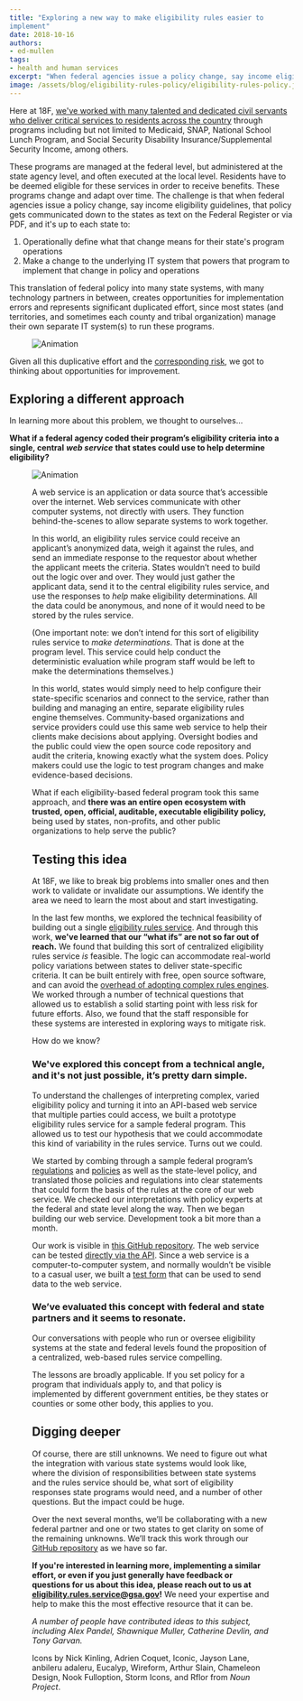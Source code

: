 ```yaml
---
title: "Exploring a new way to make eligibility rules easier to
implement"
date: 2018-10-16
authors:
- ed-mullen
tags:
- health and human services
excerpt: "When federal agencies issue a policy change, say income eligibility guidelines, that policy gets communicated down to the states as text on the Federal Register or via PDF. This translation of federal policy into many state systems, with many technology partners in between, creates opportunities for implementation errors. Given all this duplicative effort and the corresponding risk, we got to thinking about opportunities for improvement."
image: /assets/blog/eligibility-rules-policy/eligibility-rules-policy.jpg
---
```


Here at 18F, [we've worked with many talented and dedicated civil servants who deliver critical services to residents across the country](https://github.com/18F/human-services) through programs
including but not limited to Medicaid, SNAP, National School Lunch
Program, and Social Security Disability Insurance/Supplemental Security Income, among others.

These programs are managed at the federal level, but administered at the state agency level, and often executed at the local level. Residents
have to be deemed eligible for these services in order to receive benefits. These programs change and adapt over time. The challenge is
that when federal agencies issue a policy change, say income eligibility guidelines, that policy gets communicated down to the states as text on the Federal Register or via PDF, and it's up to each state to:

1.  Operationally define what that change means for their state's program operations
2.  Make a change to the underlying IT system that powers that program to implement that change in policy and operations

This translation of federal policy into many state systems, with many
technology partners in between, creates opportunities for implementation errors and represents significant duplicated effort, since most states (and territories, and sometimes each county and tribal organization) manage their own separate IT system(s) to run these programs.

<figure>
  <img src="{{site.baseurl}}/assets/blog/eligibility-rules-policy/rules-policy-review.gif" alt=Animation describing the scale of the challenge. Text reads:
“Sometimes eligibility criteria for federal programs change. When this happens states review the changes, identify needed system changes to implement the policy, prioritize system changes against all their other work, turn policy into business requirements, and procure or conduct implementation work. Federal oversight of this progress happens all along. And after all the time, effort, and money, sometimes the process is a success, and sometimes it’s not. And this happens over and over, in every state, and every territory, and sometimes in tribal organizations as well.”/>
</figure>


Given all this duplicative effort and the [corresponding risk](https://www.standishgroup.com/sample_research_files/Haze4.pdf),
we got to thinking about opportunities for improvement.

## Exploring a different approach

In learning more about this problem, we thought to ourselves...

**What if a federal agency coded their program’s eligibility
criteria into a single, central** ***web service*** **that states could use to help determine eligibility?**

<figure>
  <img src="{{site.baseurl}}/assets/blog/eligibility-rules-policy/eligibility-process.gif" alt=Animation describing the eligibility rules service concept.
  Text reads: “When someone applies to a program, their data is evaluated against eligibility criteria by a rules engine the state operates. Most states operate their own. Each state’s rules engine needs to change when the policies change how eligibility is determined. (This is where all the effort and risk comes in.) But there is a way that a single, central rules service could be accessed by many states so they wouldn’t have to
  manage their own. States would still have their own systems but the
  rules part would be handled by a central rules service which would be managed by the federal agency. The state systems would talk to the rules service over the internet using an application programming interface or API.”
  </figure>

A web service is an application or data source that’s accessible over
the internet. Web services communicate with other computer systems, not
directly with users. They function behind-the-scenes to allow separate
systems to work together.

In this world, an eligibility rules service could receive an applicant’s
anonymized data, weigh it against the rules, and send an immediate
response to the requestor about whether the applicant meets the
criteria. States wouldn’t need to build out the logic over and over.
They would just gather the applicant data, send it to the central
eligibility rules service, and use the responses to *help* make
eligibility determinations. All the data could be anonymous, and none of
it would need to be stored by the rules service.

(One important note: we don’t intend for this sort of eligibility rules
service to *make determinations*. That is done at the program level.
This service could help conduct the deterministic evaluation while
program staff would be left to make the determinations themselves.)

In this world, states would simply need to help configure their
state-specific scenarios and connect to the service, rather than
building and managing an entire, separate eligibility rules engine
themselves. Community-based organizations and service providers could
use this same web service to help their clients make decisions about
applying. Oversight bodies and the public could view the open source
code repository and audit the criteria, knowing exactly what the system
does. Policy makers could use the logic to test program changes and make
evidence-based decisions.

What if each eligibility-based federal program took this same approach,
and **there was an entire open ecosystem with trusted, open,
official, auditable, executable eligibility policy,** being used by
states, non-profits, and other public organizations to help serve the
public?

## Testing this idea

At 18F, we like to break big problems into smaller ones and then work to validate or invalidate our assumptions. We identify the area we need to learn the most about and start investigating.

In the last few months, we explored the technical feasibility of
building out a single [eligibility rules service](https://github.com/18F/eligibility-rules-service). And through this work, **we've learned that our “what ifs” are not so far out of reach.** We found that building this sort of centralized eligibility
rules service *is* feasible. The logic can accommodate real-world policy variations between states to deliver state-specific criteria. It can be built entirely with free, open source software, and can avoid the [overhead of adopting complex rules engines](https://18f.gsa.gov/2018/10/09/implementing-rules-without-rules-engines/). We worked through a number of technical questions that allowed us to establish a solid starting point with less risk for future efforts. Also, we found that the staff responsible for these systems are interested in exploring ways to mitigate risk.

How do we know?

### We've explored this concept from a technical angle, and it's not just possible, it’s pretty darn simple.

To understand the challenges of interpreting complex, varied eligibility
policy and turning it into an API-based web service that multiple
parties could access, we built a prototype eligibility rules service for a sample federal program. This allowed us to test our hypothesis that we could accommodate this kind of variability in the rules service. Turns out we could.

We started by combing through a sample federal program’s
[regulations](https://www.ecfr.gov/cgi-bin/text-idx?c=ecfr&SID=6757ff6df5f28d78a155bd76f97728b5&rgn=div5&view=text&node=7:4.1.1.1.10&idno=7#se7.4.246_17)
and [policies](https://www.fns.usda.gov/wic/policy/all) as well as
the state-level policy, and translated those policies and regulations into clear statements that could form the basis of the rules at the core of our web service. We checked our interpretations with policy experts at the federal and state level along the way. Then we began building our web service. Development took a bit more than a month.

Our work is visible in [this GitHub repository](https://github.com/18F/eligibility-rules-service). The web service can be tested [directly via the API](https://github.com/18F/eligibility-rules-service/tree/master/eligibility_rules_server#using-the-api).
Since a web service is a computer-to-computer system, and normally
wouldn’t be visible to a casual user, we built a [test form](https://eligibility-rules-form.fr.cloud.gov/) that can be used to send data to the web service.

### We’ve evaluated this concept with federal and state partners and it seems to resonate.

Our conversations with people who run or oversee eligibility systems at the state and federal levels found the proposition of a centralized, web-based rules service compelling.

The lessons are broadly applicable. If you set policy for a program that individuals apply to, and that policy is implemented by different government entities, be they states or counties or some other body, this applies to you.

## Digging deeper

Of course, there are still unknowns. We need to figure out what the
integration with various state systems would look like, where the
division of responsibilities between state systems and the rules service should be, what sort of eligibility responses state programs would need, and a number of other questions. But the impact could be huge.

Over the next several months, we’ll be collaborating with a new federal partner and one or two states to get clarity on some of the remaining unknowns. We’ll track this work through our [GitHub repository](https://github.com/18F/eligibility-rules-service) as we
have so far.

**If you're interested in learning more, implementing a similar
effort, or even if you just generally have feedback or questions for us about this idea, please reach out to us at
[eligibility.rules.service@gsa.gov](mailto:eligibility.rules.service@gsa.gov?subject=Inquiry%20related%20to%2018F%20blog%20post%20Exploring%20A%20New%20Way%20to%20Make%20Eligibility%20Rules%20Easier%20to%20Implement&cc=inquiries18F@gsa.gov)!** We need your expertise and help to make this the most effective resource that it can be.

*A number of people have contributed ideas to this subject, including
Alex Pandel, Shawnique Muller, Catherine Devlin, and Tony Garvan.*

Icons by Nick Kinling, Adrien Coquet, Iconic, Jayson Lane, anbileru
adaleru, Eucalyp, Wireform, Arthur Slain, Chameleon Design, Nook
Fulloption, Storm Icons, and Rflor from *Noun Project*.
